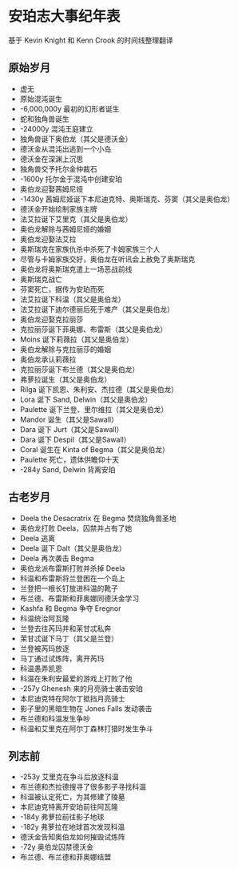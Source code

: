 # 安珀志大事纪年表

基于 Kevin Knight 和 Kenn Crook 的时间线整理翻译

## 原始岁月
* 虚无
* 原始混沌诞生
* -6,000,000y 最初的幻形者诞生
* 蛇和独角兽诞生
* -24000y 混沌王庭建立
* 独角兽诞下奥伯龙（其父是德沃金）
* 德沃金从混沌出逃到一个小岛
* 德沃金在深渊上沉思
* 独角兽交予托尔金仲裁石
* -1600y 托尔金于混沌中创建安珀
* 奥伯龙迎娶茜姆尼娅
* -1430y 茜姆尼娅诞下本尼迪克特、奥斯瑞克、芬窦（其父是奥伯龙）
* 德沃金开始绘制家族主牌
* 法艾拉诞下艾里克（其父是奥伯龙）
* 奥伯龙解除与茜姆尼娅的婚姻
* 奥伯龙迎娶法艾拉
* 奥斯瑞克在家族仇杀中杀死了卡姆家族三个人
* 尽管与卡姆家族交好，奥伯龙在听讯会上赦免了奥斯瑞克
* 奥伯龙将奥斯瑞克遣上一场恶战前线
* 奥斯瑞克战亡
* 芬窦死亡，据传为安珀而死
* 法艾拉诞下科温（其父是奥伯龙）
* 法艾拉诞下迪尔德丽后死于难产（其父是奥伯龙）
* 奥伯龙迎娶克拉丽莎
* 克拉丽莎诞下菲奥娜、布雷斯（其父是奥伯龙）
* Moins 诞下莉薇拉（其父是奥伯龙）
* 奥伯龙解除与克拉丽莎的婚姻
* 奥伯龙承认莉薇拉
* 克拉丽莎诞下布兰德（其父是奥伯龙）
* 弗萝拉诞生（其父是奥伯龙）
* Rilga 诞下凯恩、朱利安、杰拉德（其父是奥伯龙）
* Lora 诞下 Sand, Delwin（其父是奥伯龙）
* Paulette 诞下兰登、里尔维拉（其父是奥伯龙）
* Mandor 诞生（其父是Sawall）
* Dara 诞下 Jurt（其父是Sawall）
* Dara 诞下 Despil（其父是Sawall）
* Coral 诞生在 Kinta of Begma（其父是奥伯龙）
* Paulette 死亡，遗体供瞻仰十天
* -284y Sand, Delwin 背离安珀

## 古老岁月
* Deela the Desacratrix 在 Begma 焚烧独角兽圣地
* 奥伯龙打败 Deela，囚禁并占有了她
* Deela 逃离
* Deela 诞下 Dalt（其父是奥伯龙）
* Deela 再次袭击 Begma
* 奥伯龙派布雷斯打败并杀掉 Deela
* 科温和布雷斯将兰登困在一个岛上
* 兰登把一根长钉放进科温的靴子
* 布兰德、布雷斯和菲奥娜同德沃金学习
* Kashfa 和 Begma 争夺 Eregnor
* 科温统治阿瓦隆
* 兰登去往芮玛并和茉甘忒私奔
* 茉甘忒诞下马丁（其父是兰登）
* 兰登被芮玛放逐
* 马丁通过试炼阵，离开芮玛
* 科温愚弄凯恩
* 科温在朱利安最爱的游戏上打败了他
* -257y Ghenesh 来的月亮骑士袭击安珀
* 本尼迪克特在阿尔丁抵挡月亮骑士
* 影子里的黑暗生物在 Jones Falls 发动袭击
* 布兰德和科温发生争吵
* 科温和艾里克在阿尔丁森林打猎时发生争斗

## 列志前
* -253y 艾里克在争斗后放逐科温
* 布兰德和杰拉德搜寻了很多影子寻找科温
* 科温被认定死亡，为其修建了陵墓
* 本尼迪克特离开安珀前往阿瓦隆
* -184y 弗萝拉前往影子地球
* -182y 弗萝拉在地球首次发现科温
* 德沃金告知奥伯龙如何摧毁试炼阵
* -72y 奥伯龙囚禁德沃金
* 布兰德、布兰德和菲奥娜结盟
